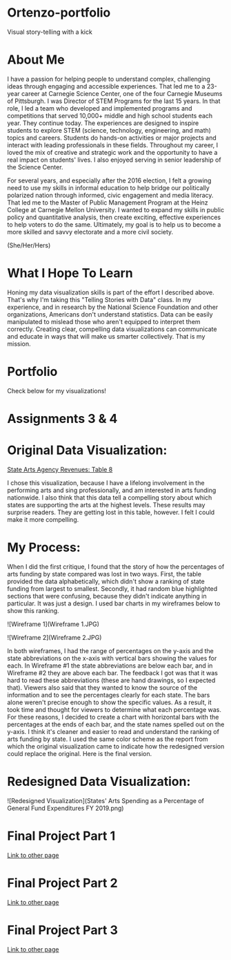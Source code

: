 # Ortenzo-portfolio
Visual story-telling with a kick

# About Me
I have a passion for helping people to understand complex, challenging ideas through engaging and accessible experiences. That led me to a 23-year career at Carnegie Science Center, one of the four Carnegie Museums of Pittsburgh. I was Director of STEM Programs for the last 15 years. In that role, I led a team who developed and implemented programs and competitions that served 10,000+ middle and high school students each year. They continue today. The experiences are designed to inspire students to explore STEM (science, technology, engineering, and math) topics and careers. Students do hands-on activities or major projects and interact with leading professionals in these fields. Throughout my career, I loved the mix of creative and strategic work and the opportunity to have a real impact on students' lives. I also enjoyed serving in senior leadership of the Science Center. 

For several years, and especially after the 2016 election, I felt a growing need to use my skills in informal education to help bridge our politically polarized nation through informed, civic engagement and media literacy. That led me to the Master of Public Management Program at the Heinz College at Carnegie Mellon University. I wanted to expand my skills in public policy and quantitative analysis, then create exciting, effective experiences to help voters to do the same. Ultimately, my goal is to help us to become a more skilled and savvy electorate and a more civil society. 

(She/Her/Hers)

# What I Hope To Learn 
Honing my data visualization skills is part of the effort I described above. That's why I'm taking this "Telling Stories with Data" class. In my experience, and in research by the National Science Foundation and other organizations, Americans don't understand statistics. Data can be easily manipulated to mislead those who aren't equipped to interpret them correctly. Creating clear, compelling data visualizations can communicate and educate in ways that will make us smarter collectively. That is my mission.    


# Portfolio
Check below for my visualizations!

# Assignments 3 & 4

# Original Data Visualization: 
[State Arts Agency Revenues: Table 8](https://nasaa-arts.org/wp-content/uploads/2019/02/NASAA-FY2019-SAA-Revenues-Report.pdf)

I chose this visualization, because I have a lifelong involvement in the performing arts and sing professionally, and am interested in arts funding nationwide. I also think that this data tell a compelling story about which states are supporting the arts at the highest levels. These results may surprise readers. They are getting lost in this table, however. I felt I could make it more compelling. 

# My Process: 
When I did the first critique, I found that the story of how the percentages of arts funding by state compared was lost in two ways. First, the table provided the data alphabetically, which didn't show a ranking of state funding from largest to smallest. Secondly, it had random blue highlighted sections that were confusing, because they didn't indicate anything in particular. It was just a design. I used bar charts in my wireframes below to show this ranking. 

![Wireframe 1](Wireframe 1.JPG)

![Wireframe 2](Wireframe 2.JPG)

In both wireframes, I had the range of percentages on the y-axis and the state abbreviations on the x-axis with vertical bars showing the values for each. In Wireframe #1 the state abbreviations are below each bar, and in Wireframe #2 they are above each bar. 
The feedback I got was that it was hard to read these abbreviations (these are hand drawings, so I expected that). Viewers also said that they wanted to know the source of the information and to see the percentages clearly for each state. The bars alone weren't precise enough to show the specific values. As a result, it took time and thought for viewers to determine what each percentage was. For these reasons, I decided to create a chart with horizontal bars with the percentages at the ends of each bar, and the state names spelled out on the y-axis. I think it's cleaner and easier to read and understand the ranking of arts funding by state. I used the same color scheme as the report from which the original visualization came to indicate how the redesigned version could replace the original. Here is the final version. 

# Redesigned Data Visualization: 
![Redesigned Visualization](States' Arts Spending as a Percentage of General Fund Expenditures FY 2019.png)

# Final Project Part 1

[Link to other page](/FinalProjectPart1.md)

# Final Project Part 2

[Link to other page](/FinalProjectPart2.md)

# Final Project Part 3

[Link to other page](/FinalProjectPart3.md)
